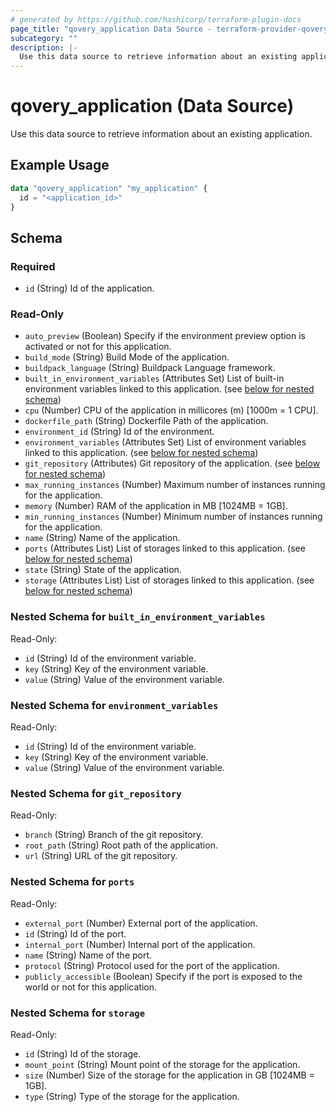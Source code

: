 ```yaml
---
# generated by https://github.com/hashicorp/terraform-plugin-docs
page_title: "qovery_application Data Source - terraform-provider-qovery"
subcategory: ""
description: |-
  Use this data source to retrieve information about an existing application.
---
```


# qovery_application (Data Source)

Use this data source to retrieve information about an existing application.

## Example Usage

```terraform
data "qovery_application" "my_application" {
  id = "<application_id>"
}
```

<!-- schema generated by tfplugindocs -->
## Schema

### Required

- `id` (String) Id of the application.

### Read-Only

- `auto_preview` (Boolean) Specify if the environment preview option is activated or not for this application.
- `build_mode` (String) Build Mode of the application.
- `buildpack_language` (String) Buildpack Language framework.
- `built_in_environment_variables` (Attributes Set) List of built-in environment variables linked to this application. (see [below for nested schema](#nestedatt--built_in_environment_variables))
- `cpu` (Number) CPU of the application in millicores (m) [1000m = 1 CPU].
- `dockerfile_path` (String) Dockerfile Path of the application.
- `environment_id` (String) Id of the environment.
- `environment_variables` (Attributes Set) List of environment variables linked to this application. (see [below for nested schema](#nestedatt--environment_variables))
- `git_repository` (Attributes) Git repository of the application. (see [below for nested schema](#nestedatt--git_repository))
- `max_running_instances` (Number) Maximum number of instances running for the application.
- `memory` (Number) RAM of the application in MB [1024MB = 1GB].
- `min_running_instances` (Number) Minimum number of instances running for the application.
- `name` (String) Name of the application.
- `ports` (Attributes List) List of storages linked to this application. (see [below for nested schema](#nestedatt--ports))
- `state` (String) State of the application.
- `storage` (Attributes List) List of storages linked to this application. (see [below for nested schema](#nestedatt--storage))

<a id="nestedatt--built_in_environment_variables"></a>
### Nested Schema for `built_in_environment_variables`

Read-Only:

- `id` (String) Id of the environment variable.
- `key` (String) Key of the environment variable.
- `value` (String) Value of the environment variable.


<a id="nestedatt--environment_variables"></a>
### Nested Schema for `environment_variables`

Read-Only:

- `id` (String) Id of the environment variable.
- `key` (String) Key of the environment variable.
- `value` (String) Value of the environment variable.


<a id="nestedatt--git_repository"></a>
### Nested Schema for `git_repository`

Read-Only:

- `branch` (String) Branch of the git repository.
- `root_path` (String) Root path of the application.
- `url` (String) URL of the git repository.


<a id="nestedatt--ports"></a>
### Nested Schema for `ports`

Read-Only:

- `external_port` (Number) External port of the application.
- `id` (String) Id of the port.
- `internal_port` (Number) Internal port of the application.
- `name` (String) Name of the port.
- `protocol` (String) Protocol used for the port of the application.
- `publicly_accessible` (Boolean) Specify if the port is exposed to the world or not for this application.


<a id="nestedatt--storage"></a>
### Nested Schema for `storage`

Read-Only:

- `id` (String) Id of the storage.
- `mount_point` (String) Mount point of the storage for the application.
- `size` (Number) Size of the storage for the application in GB [1024MB = 1GB].
- `type` (String) Type of the storage for the application.


